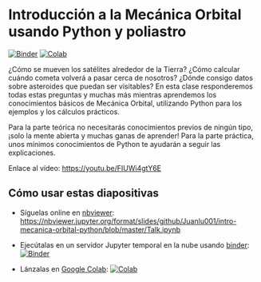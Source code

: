 # Introducción a la Mecánica Orbital usando Python y poliastro

[![Binder](https://mybinder.org/badge.svg)](https://mybinder.org/v2/gh/Juanlu001/intro-mecanica-orbital-python/master?filepath=Talk.ipynb)
[![Colab](https://colab.research.google.com/assets/colab-badge.svg)](https://colab.research.google.com/github/Juanlu001/intro-mecanica-orbital-python/blob/master/Talk.ipynb)

¿Cómo se mueven los satélites alrededor de la Tierra?
¿Cómo calcular cuándo cometa volverá a pasar cerca de nosotros?
¿Dónde consigo datos sobre asteroides que puedan ser visitables?
En esta clase responderemos todas estas preguntas y muchas más
mientras aprendemos los conocimientos básicos de Mecánica Orbital,
utilizando Python para los ejemplos y los cálculos prácticos.

Para la parte teórica no necesitarás conocimientos previos de ningún tipo,
¡solo la mente abierta y muchas ganas de aprender!
Para la parte práctica, unos mínimos conocimientos de Python
te ayudarán a seguir las explicaciones.

Enlace al vídeo: https://youtu.be/FIUWi4gtY6E

## Cómo usar estas diapositivas

* Síguelas online en [nbviewer](https://nbviewer.jupyter.org/): https://nbviewer.jupyter.org/format/slides/github/Juanlu001/intro-mecanica-orbital-python/blob/master/Talk.ipynb

* Ejecútalas en un servidor Jupyter temporal en la nube usando [binder](https://beta.mybinder.org/): [![Binder](http://mybinder.org/badge.svg)](http://mybinder.org/v2/gh/Juanlu001/intro-mecanica-orbital-python/master?filepath=Talk.ipynb)

* Lánzalas en [Google Colab](http://colab.research.google.com): [![Colab](https://colab.research.google.com/assets/colab-badge.svg)](https://colab.research.google.com/github/Juanlu001/intro-mecanica-orbital-python/blob/master/Talk.ipynb) 
